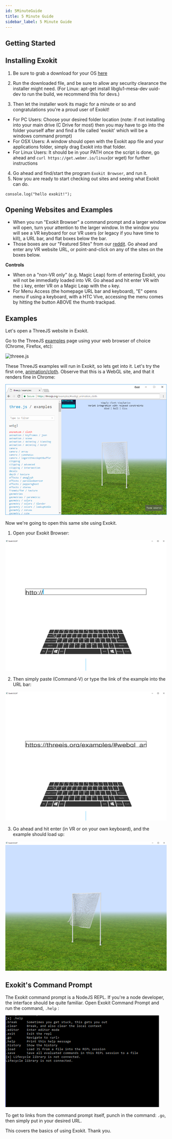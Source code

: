 ```yaml
---
id: 5MinuteGuide
title: 5 Minute Guide
sidebar_label: 5 Minute Guide
---
```


## Getting Started

## Installing Exokit

1. Be sure to grab a download for your OS [here](https://get.webmr.io/)
2. Run the downloaded file, and be sure to allow any security clearance the installer might need.
(For Linux: apt-get install libglu1-mesa-dev uuid-dev to run the build, we recommend this for devs.\)

3. Then let the installer work its magic for a minute or so and congratulations you're a proud user of Exokit!
 * For PC Users: Choose your desired folder location (note: if not installing into your main drive (C Drive for most) then you may have to go into the folder yourself after and find a file called 'exokit' which will be a windows command prompt)
 * For OSX Users: A window should open with the Exokit app file and your applications folder, simply drag Exokit into that folder.
 * For Linux Users: It should be in your PATH once the script is done, go ahead and `curl https://get.webmr.io/linux`(or wget) for further instructions
  
4. Go ahead and find/start the program `Exokit Browser`, and run it.
5. Now you are ready to start checking out sites and seeing what Exokit can do.


```$xslt
console.log("hello exokit!");
```

## Opening Websites and Examples

* When you run "Exokit Browser" a command prompt and a larger window will open, turn your attention to the larger window. In the window you will see a VR keyboard for our VR users (or legacy if you have time to kill), a URL bar, and flat boxes below the bar. 
* Those boxes are our "Featured Sites" from our [reddit](https://www.reddit.com/r/exokit/). Go ahead and enter any VR website URL, or point-and-click on any of the sites on the boxes below.

**Controls**

* When on a "non-VR only" (e.g. Magic Leap) form of entering Exokit, you will not be immediatly loaded into VR. Go ahead and hit enter VR with the `i` key, enter VR on a Magic Leap with the `o` key.
* For Menu Access (the homepage URL bar and keyboard), "E" opens menu if using a keyboard, with a HTC Vive, accessing the menu comes by hitting the button ABOVE the thumb trackpad.

## Examples

Let's open a ThreeJS website in Exokit.

Go to the ThreeJS [examples](https://threejs.org/examples/) page using your web browser of choice (Chrome, Firefox, etc):


![threee.js](./blogImages/image-1.png "three.js")


These ThreeJS examples will run in Exokit, so lets get into it. Let's try the first one, [animation/cloth](https://threejs.org/examples/#webgl_animation_cloth). Observe that this is a WebGL site, and that it renders fine in Chrome:

![alt text](_images/image-6.png?raw=true)

Now we're going to open this same site using Exokit.

1. Open your Exokit Browser:

![alt text](./_images/exokit1.PNG?raw=true)

2. Then simply paste (Command-V) or type the link of the example into the URL bar:

![alt text](./_images/exokit2.PNG)

3. Go ahead and hit enter (in VR or on your own keyboard), and the example should load up:

![alt text](./_images/exokit3.PNG)

## Exokit's Command Prompt

The Exokit command prompt is a NodeJS REPL. If you're a node developer, the interface should be quite familiar. Open Exokit Command Prompt and run the command, `.help` :

![alt text](./_images/exokit4.PNG)

To get to links from the command prompt itself, punch in the command: `.go`, then simply put in your desired URL.

This covers the basics of using Exokit. Thank you.
